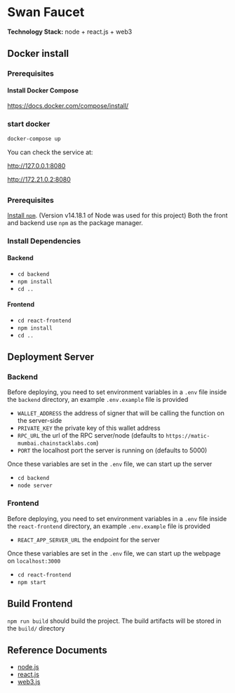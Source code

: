 # Swan Faucet

**Technology Stack:** node + react.js + web3

## Docker install
### Prerequisites
#### Install Docker Compose
https://docs.docker.com/compose/install/
### start docker

```bash
docker-compose up
```
You can check the service at:

http://127.0.0.1:8080

http://172.21.0.2:8080

##
### Prerequisites

[Install `npm`](https://nodejs.org/en/download/). (Version v14.18.1 of Node was used for this project) Both the front and backend use `npm` as the package manager.


### Install Dependencies

#### Backend

- `cd backend`
- `npm install`
- `cd ..`

#### Frontend

- `cd react-frontend`
- `npm install`
- `cd ..`

## Deployment Server

### Backend

Before deploying, you need to set environment variables in a `.env` file inside the `backend` directory, an example `.env.example` file is provided

- `WALLET_ADDRESS` the address of signer that will be calling the function on the server-side
- `PRIVATE_KEY` the private key of this wallet address
- `RPC_URL` the url of the RPC server/node (defaults to `https://matic-mumbai.chainstacklabs.com`)
- `PORT` the localhost port the server is running on (defaults to 5000)

Once these variables are set in the `.env` file, we can start up the server

- `cd backend`
- `node server`

### Frontend

Before deploying, you need to set environment variables in a `.env` file inside the `react-frontend` directory, an example `.env.example` file is provided

- `REACT_APP_SERVER_URL` the endpoint for the server

Once these variables are set in the `.env` file, we can start up the webpage on `localhost:3000`

- `cd react-frontend`
- `npm start`

## Build Frontend

`npm run build` should build the project. The build artifacts will be stored in the `build/` directory

## Reference Documents

- [node.js](https://nodejs.org/en/docs/)
- [react.js](https://reactjs.org/)
- [web3.js](https://web3js.readthedocs.io/en/v1.5.2/)
